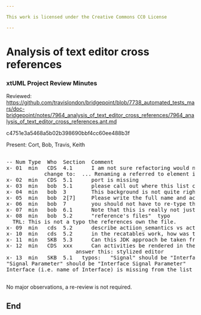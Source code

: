 ```yaml
---

This work is licensed under the Creative Commons CC0 License

---
```


# Analysis of text editor cross references
### xtUML Project Review Minutes

Reviewed:  https://github.com/travislondon/bridgepoint/blob/7738_automated_tests_mars/doc-bridgepoint/notes/7964_analysis_of_text_editor_cross_references/7964_analysis_of_text_editor_cross_references.ant.md

c4751e3a5468a5b02b398690bbf4cc60ee488b3f

Present:  Cort, Bob, Travis, Keith

<pre>

-- Num Type  Who  Section  Comment
x- 01  min   CDS  4.1      I am not sure refactoring would need “triggering” when using a cross-reference approach.
            change to:  ... Renaming a referred to element in Bridgepoint shall automatically keep the elements in OAL consistent.
x- 02  min   CDS  5.1      port is missing
x- 03  min   bob  5.1      please call out where this list came from
x- 04  min   bob  3        This background is not quite right.  The work WAS promoted [2][3], and functionality was removed, but not all the changes [4]. Please describe this, and also describe why it was removed.
x- 05  min   bob  2[7]     Please write the full name and acronym here so people see what it means 1 time before using it in the document.
x- 06  min   bob  7        you should not have to re-type the list here, you should jsut be able to refer to the list created earlier in the document.  This assures the information is in only 1 place.
x- 07  min   bob  6.1      Note that this is really not just a matter of merging anymore. If you go look and see you will find the amount of chaneg is such that it really will need to be redone, merge will not be useful.
x- 08  min   bob  5.2      "reference's files"  typo
  TRL: This is not a typo the references own the file.
x- 09  min   cds  5.2      describe actiion_semantics vs action_semantics_internal was action_semantics_internal interoduced with this work?
x- 10  min   cds  5.2      in the recatables work, how was the "save part" done? Was it in ui.text, was a parser used to re-embed the IDs? This may end up disqualify 6.1 approach (if a seperate parser was used)
x- 11  min   SKB  5.3      Can this JDK approach be taken from the keyletters in the property view? This question is concerned about where the JDK approach could be tied into the various places we edit from (canvas,ME, properties, and generic shortcut rename (f2)). The note should consider these places.
x- 12  min   CDS  xxx      Can activities be rendered in the editor buffer (like rtf, html, etc), how?
                      answer this: stylized editor
x- 13  min   SKB  5.1   typos:   "Signal" should be "Interface Signal"
"Signal Parameter" should be "Interface Signal Parameter"
Interface (i.e. name of Interface) is missing from the list

</pre>
   
No major observations, a re-review is not required.


End
---
